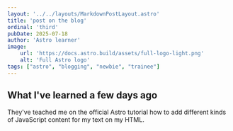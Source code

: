```yaml
---
layout: '../../layouts/MarkdownPostLayout.astro'
title: 'post on the blog'
ordinal: 'third'
pubDate: 2025-07-18
author: 'Astro learner'
image:
    url: 'https://docs.astro.build/assets/full-logo-light.png'
    alt: 'Full Astro logo'
tags: ["astro", "blogging", "newbie", "trainee"]
---
```


## What I've learned a few days ago

They've teached me on the official Astro tutorial how to add different kinds of JavaScript content for my text on my HTML. 